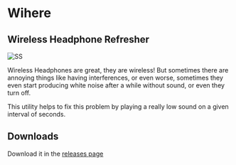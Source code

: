 # Wihere
## Wireless Headphone Refresher

![SS](https://cloud.githubusercontent.com/assets/7448243/17271026/5c50f7c8-5668-11e6-80f2-9d19ce1de029.png)

Wireless Headphones are great, they are wireless! But sometimes there are
annoying things like having interferences, or even worse, sometimes they even
start producing white noise after a while without sound, or even they turn off.
  
This utility helps to fix this problem by playing a really low sound on a given
interval of seconds.

## Downloads
Download it in the [releases page](https://github.com/NickSeagull/wihere/releases) 

